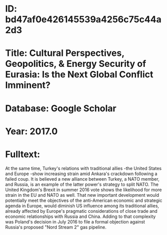 # ID: bd47af0e426145539a4256c75c44a2d3
# Title: Cultural Perspectives, Geopolitics, & Energy Security of Eurasia: Is the Next Global Conflict Imminent?
# Database: Google Scholar
# Year: 2017.0
# Fulltext:
At the same time, Turkey's relations with traditional allies -the United States and Europe -show increasing strain amid Ankara's crackdown following a failed coup.
It is believed a new alliance between Turkey, a NATO member, and Russia, is an example of the latter power's strategy to split NATO.
The United Kingdom's Brexit in summer 2016 vote shows the likelihood for more strain in the EU and NATO as well.
That new important development would potentially meet the objectives of the anti-American economic and strategic agenda in Europe, would diminish US influence among its traditional allies, already affected by Europe's pragmatic considerations of close trade and economic relationships with Russia and China.
Adding to that complexity was Poland's decision in July 2016 to file a formal objection against Russia's proposed "Nord Stream 2" gas pipeline.